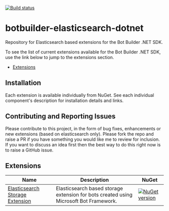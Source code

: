 [![Build status](https://ci.appveyor.com/api/projects/status/9m5pit2w7v3c8nl2/branch/master?svg=true)](https://ci.appveyor.com/project/pratikpanda/botbuilder-elasticsearch-dotnet/branch/master)

# botbuilder-elasticsearch-dotnet
Repository for Elasticsearch based extensions for the Bot Builder .NET SDK.

To see the list of current extensions available for the Bot Builder .NET SDK, use the link below to jump to the extensions section.

* [Extensions](#extensions)

## Installation

Each extension is available individually from NuGet. See each individual component's description for installation details and links.

## Contributing and Reporting Issues

Please contribute to this project, in the form of bug fixes, enhancements or new extensions (based on elasticsearch only). Please fork the repo and raise a PR if you have something you would like me to review for inclusion.  If you want to discuss an idea first then the best way to do this right now is to raise a GitHub issue.

## Extensions
| Name | Description | NuGet |
| ------ | ------ | ------ |
| [Elasticsearch Storage Extension](libraries/Bot.Builder.Elasticsearch.Storage) | Elasticsearch based storage extension for bots created using Microsoft Bot Framework. | [![NuGet version](https://img.shields.io/badge/NuGet-Package-blue.svg)](https://www.nuget.org/packages/Bot.Builder.Elasticsearch.Storage/) |
